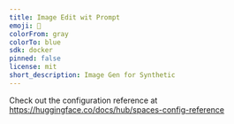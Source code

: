 ```yaml
---
title: Image Edit wit Prompt
emoji: 🐠
colorFrom: gray
colorTo: blue
sdk: docker
pinned: false
license: mit
short_description: Image Gen for Synthetic
---
```


Check out the configuration reference at https://huggingface.co/docs/hub/spaces-config-reference